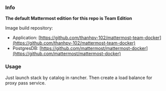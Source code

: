 ### Info

**The default Mattermost edition for this repo is Team Edition**

Image build repository:
 - Application: [https://github.com/thanhpv-102/mattermost-team-docker](https://github.com/thanhpv-102/mattermost-team-docker)
 - PostgresDB: [https://github.com/mattermost/mattermost-docker](https://github.com/mattermost/mattermost-docker)

### Usage

Just launch stack by catalog in rancher. Then create a load balance for proxy pass service.